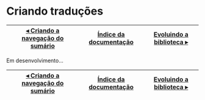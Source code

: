 # Criando traduções

[◂ Criando a navegação do sumário](06-tag-summary-nav.md) | [Índice da documentação](indice.md) | [Evoluindo a biblioteca ▸](08-evoluindo-a-biblioteca.md)
-- | -- | --

Em desenvolvimento...

[◂ Criando a navegação do sumário](06-tag-summary-nav.md) | [Índice da documentação](indice.md) | [Evoluindo a biblioteca ▸](08-evoluindo-a-biblioteca.md)
-- | -- | --
